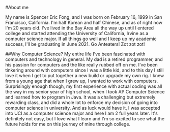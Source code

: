 #About me

My name is Spencer Eric Fong, and I was born on February 16, 1999 in San Francisco, California. I'm half Korean and half Chinese, and as of right now I'm 20 years old.
I've lived in the Bay Area all the way up until I entered college and started attending the University of California, Irvine as a computer science major. If all things go well and I keep up my academic success, I'll be graduating in June 2021. Go Anteaters! Zot zot zot!


##Why Computer Science?
My entire life I've been fascinated with computers and technology in general. My dad is a retired programmer, and his passion for computers and the like really rubbed off on me. I've been tinkering around with computers since I was a little kid, and to this day I still love it when I get to put together a new build or upgrade my own rig. I knew from a young age that when I grew up, I wanted to work with computers.
Surprisingly enough though, my first experience with actual coding was all the way in my senior year of high school, when I took AP Computer Science and learned how to program in Java. It was a challenging but extremely rewarding class, and did a whole lot to enforce my decision of going into computer science in university. And as luck would have it, I was accepted into UCI as a computer science major and here I am 2 full years later. It's definitely not easy, but I love what I learn and I'm so excited to see what the future holds for me on this journey of mine through college.
